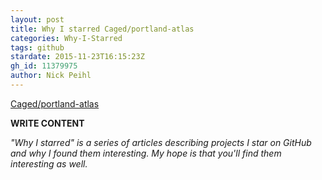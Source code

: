 ```yaml
---
layout: post
title: Why I starred Caged/portland-atlas
categories: Why-I-Starred
tags: github
stardate: 2015-11-23T16:15:23Z
gh_id: 11379975
author: Nick Peihl
---
```


[Caged/portland-atlas](star.repo.html_url)

**WRITE CONTENT**

*"Why I starred" is a series of articles describing projects I star on GitHub and why I found them interesting. My hope is that you'll find them interesting as well.*

